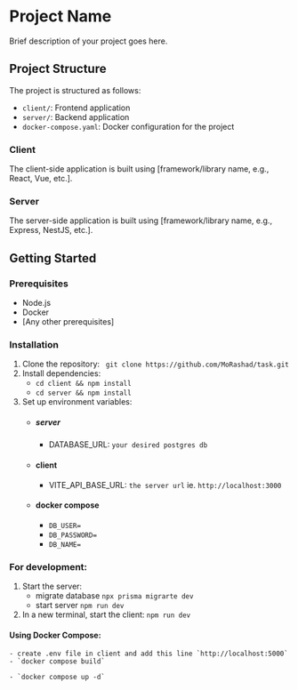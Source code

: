 # Project Name

Brief description of your project goes here.

## Project Structure

The project is structured as follows:

-   `client/`: Frontend application
-   `server/`: Backend application
-   `docker-compose.yaml`: Docker configuration for the project

### Client

The client-side application is built using [framework/library name, e.g., React, Vue, etc.].

### Server

The server-side application is built using [framework/library name, e.g., Express, NestJS, etc.].

## Getting Started

### Prerequisites

-   Node.js
-   Docker
-   [Any other prerequisites]

### Installation

1. Clone the repository: ` git clone https://github.com/MoRashad/task.git`
2. Install dependencies:
    - `cd client && npm install`
    - `cd server && npm install`
3. Set up environment variables:
    - ##### server
        - DATABASE_URL: `your desired postgres db`
    - #### client
        - VITE_API_BASE_URL: `the server url` ie. `http://localhost:3000`
    - #### docker compose
        - `DB_USER=`
        - `DB_PASSWORD=`
        - `DB_NAME=`

### For development:

1. Start the server:
    - migrate database
      `npx prisma migrarte dev`
    - start server
      `npm run dev`
2. In a new terminal, start the client: `npm run dev`

#### Using Docker Compose:

    - create .env file in client and add this line `http://localhost:5000`
    - `docker compose build`

    - `docker compose up -d`
